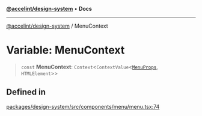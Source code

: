 [**@accelint/design-system**](../README.md) • **Docs**

***

[@accelint/design-system](../README.md) / MenuContext

# Variable: MenuContext

> `const` **MenuContext**: `Context`\<`ContextValue`\<[`MenuProps`](../type-aliases/MenuProps.md), `HTMLElement`\>\>

## Defined in

[packages/design-system/src/components/menu/menu.tsx:74](https://github.com/gohypergiant/standard-toolkit/blob/258694cea8ed8bbd956b3cf5da47c2c9debcf127/packages/design-system/src/components/menu/menu.tsx#L74)
